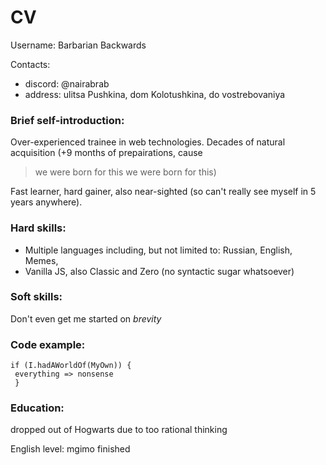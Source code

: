 # CV

Username: Barbarian Backwards

Contacts: 
* discord: @nairabrab
* address: ulitsa Pushkina, dom Kolotushkina, do vostrebovaniya

### Brief self-introduction:

Over-experienced trainee in web technologies. 
Decades of natural acquisition (+9 months of prepairations, cause 
>we were born for this
>we were born for this)

Fast learner, hard gainer, also near-sighted (so can't really see myself in 5 years anywhere).

### Hard skills: 
* Multiple languages including, but not limited to: Russian, English, Memes, 
* Vanilla JS, also Classic and Zero (no syntactic sugar whatsoever)

### Soft skills:
Don't even get me started on *brevity*

### Code example:
```
if (I.hadAWorldOf(MyOwn)) {
 everything => nonsense
 }
```
### Education:
dropped out of Hogwarts due to too rational thinking

English level: mgimo finished

